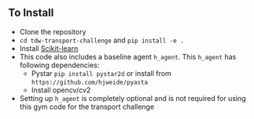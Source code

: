 ## To Install
* Clone the repository 
* `cd tdw-transport-challenge` and `pip install -e .`
* Install [Scikit-learn](https://scikit-learn.org/stable/install.html) 
* This code also includes a baseline agent `h_agent`. This `h_agent` has following dependencies:
  * Pystar `pip install pystar2d` or  install from `https://github.com/hjweide/pyasta`
  * Install opencv/cv2
*  Setting up `h_agent` is completely optional and is not required for using this gym code for the transport challenge 

